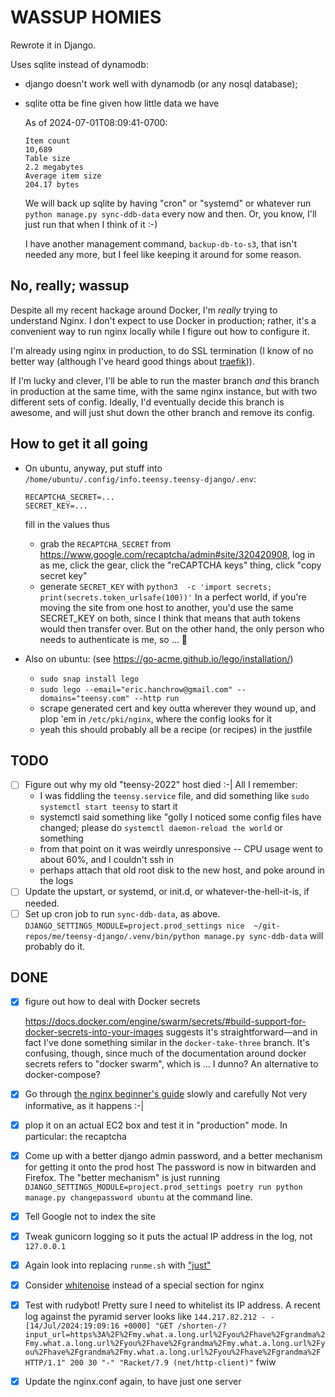 # WASSUP HOMIES

Rewrote it in Django.

Uses sqlite instead of dynamodb:

* django doesn't work well with dynamodb (or any nosql database);
* sqlite otta be fine given how little data we have

    As of 2024-07-01T08:09:41-0700:

    ```text
    Item count
    10,689
    Table size
    2.2 megabytes
    Average item size
    204.17 bytes
    ```

  We will back up sqlite by having "cron" or "systemd" or whatever run `python manage.py sync-ddb-data` every now and then.  Or, you know, I'll just run that when I think of it :-)

  I have another management command, `backup-db-to-s3`, that isn't needed any more, but I feel like keeping it around for some reason.

## No, really; wassup

Despite all my recent hackage around Docker, I'm *really* trying to understand Nginx. I don't expect to use Docker in production; rather, it's a convenient way to run nginx locally while I figure out how to configure it.

I'm already using nginx in production, to do SSL termination (I know of no better way (although I've heard good things about [traefik](https://doc.traefik.io/traefik/))).

If I'm lucky and clever, I'll be able to run the master branch *and* this branch in production at the same time, with the same nginx instance, but with two different sets of config.  Ideally, I'd eventually decide this branch is awesome, and will just shut down the other branch and remove its config.

## How to get it all going

- On ubuntu, anyway, put stuff into `/home/ubuntu/.config/info.teensy.teensy-django/.env`:
  ```
  RECAPTCHA_SECRET=...
  SECRET_KEY=...
  ```
  fill in the values thus
  - grab the `RECAPTCHA_SECRET` from <https://www.google.com/recaptcha/admin#site/320420908>, log in as me, click the gear, click the "reCAPTCHA keys" thing, click "copy secret key"
  - generate `SECRET_KEY` with `python3  -c 'import secrets; print(secrets.token_urlsafe(100))'`
  In a perfect world, if you're moving the site from one host to another, you'd use the same SECRET_KEY on both, since I think that means that auth tokens would then transfer over.  But on the other hand, the only person who needs to authenticate is me, so ... 🤷

- Also on ubuntu: (see <https://go-acme.github.io/lego/installation/>)
  - `sudo snap install lego`
  - `sudo lego --email="eric.hanchrow@gmail.com" --domains="teensy.com" --http run`
  - scrape generated cert and key outta wherever they wound up, and plop 'em in `/etc/pki/nginx`, where the config looks for it
  - yeah this should probably all be a recipe (or recipes) in the justfile

## TODO

* [ ] Figure out why my old "teensy-2022" host died :-|
  All I remember:
  - I was fiddling the `teensy.service` file, and did something like `sudo systemctl start teensy` to start it
  - systemctl said something like "golly I noticed some config files have changed; please do `systemctl daemon-reload the world` or something
  - from that point on it was weirdly unresponsive -- CPU usage went to about 60%, and I couldn't ssh in
  - perhaps attach that old root disk to the new host, and poke around in the logs
* [ ] Update the upstart, or systemd, or init.d, or whatever-the-hell-it-is, if needed.
* [ ] Set up cron job to run `sync-ddb-data`, as above.
   `DJANGO_SETTINGS_MODULE=project.prod_settings nice  ~/git-repos/me/teensy-django/.venv/bin/python manage.py sync-ddb-data` will probably do it.
## DONE

* [x] figure out how to deal with Docker secrets

  <https://docs.docker.com/engine/swarm/secrets/#build-support-for-docker-secrets-into-your-images> suggests it's straightforward—and in fact I've done something similar in the `docker-take-three` branch.  It's confusing, though, since much of the documentation around docker secrets refers to "docker swarm", which is ... I dunno? An alternative to docker-compose?
* [x] Go through [the nginx beginner's guide](http://nginx.org/en/docs/beginners_guide.html) slowly and carefully
  Not very informative, as it happens :-|
* [x] plop it on an actual EC2 box and test it in "production" mode.
  In particular: the recaptcha
* [x] Come up with a better django admin password, and a better mechanism for getting it onto the prod host
  The password is now in bitwarden and Firefox.  The "better mechanism" is just running `DJANGO_SETTINGS_MODULE=project.prod_settings poetry run python manage.py changepassword ubuntu` at the command line.
* [x] Tell Google not to index the site
* [x] Tweak gunicorn logging so it puts the actual IP address in the log, not `127.0.0.1`
* [x] Again look into replacing `runme.sh` with ["just"](https://just.systems/man/en/)
* [x] Consider [whitenoise](https://whitenoise.readthedocs.io/en/latest/) instead of a special section for nginx
* [x] Test with rudybot!
  Pretty sure I need to whitelist its IP address.
  A recent log against the pyramid server looks like `144.217.82.212 - - [14/Jul/2024:19:09:16 +0000] "GET /shorten-/?input_url=https%3A%2F%2Fmy.what.a.long.url%2Fyou%2Fhave%2Fgrandma%2Fmy.what.a.long.url%2Fyou%2Fhave%2Fgrandma%2Fmy.what.a.long.url%2Fyou%2Fhave%2Fgrandma%2Fmy.what.a.long.url%2Fyou%2Fhave%2Fgrandma%2F HTTP/1.1" 200 30 "-" "Racket/7.9 (net/http-client)"` fwiw
* [x] Update the nginx.conf again, to have just one server
